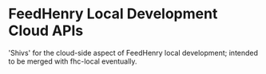# FeedHenry Local Development Cloud APIs

'Shivs' for the cloud-side aspect of FeedHenry local development; intended to be merged with
fhc-local eventually.